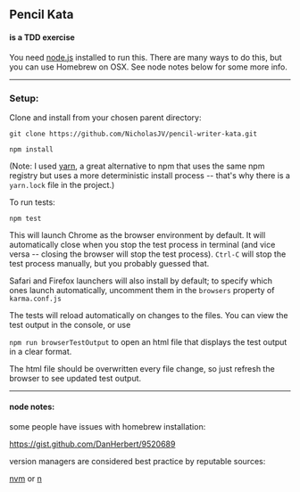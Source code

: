 ## Pencil Kata
#### is a TDD exercise

You need [node.js](https://nodejs.org/en/) installed to run this. There are many ways to do this, but you can use Homebrew on OSX.
See node notes below for some more info.

-----

### Setup:
Clone and install from your chosen parent directory:

`git clone https://github.com/NicholasJV/pencil-writer-kata.git`

`npm install`

(Note: I used [yarn](https://yarnpkg.com/en/), a great alternative to npm that uses the same npm registry but uses a more deterministic install process -- that's why there is a `yarn.lock` file in the project.)

To run tests:

`npm test`

This will launch Chrome as the browser environment by default. It will automatically close when you stop the test process in terminal (and vice versa -- closing the browser will stop the test process). `Ctrl-C` will stop the test process manually, but you probably guessed that.

Safari and Firefox launchers will also install by default; to specify which ones launch automatically, uncomment them in the `browsers` property of `karma.conf.js`

The tests will reload automatically on changes to the files. You can view the test output in the console, or use

`npm run browserTestOutput` to open an html file that displays the test output in a clear format.

The html file should be overwritten every file change, so just refresh the browser to see updated test output.

-----

#### node notes:

some people have issues with homebrew installation:

https://gist.github.com/DanHerbert/9520689

version managers are considered best practice by reputable sources:

[nvm](https://github.com/creationix/nvm/) or [n](https://www.npmjs.com/package/n2)

